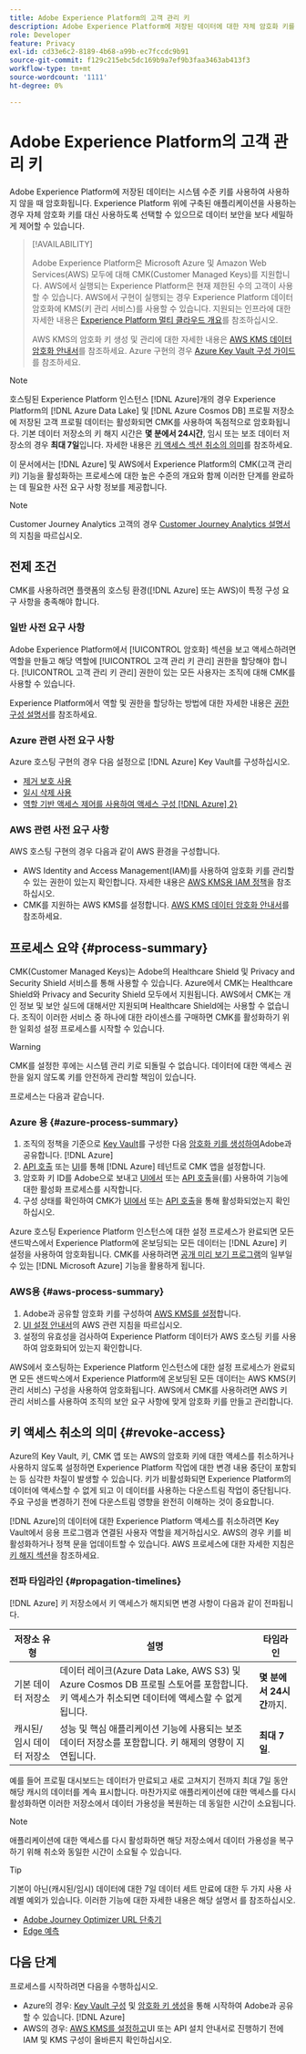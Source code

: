 ```yaml
---
title: Adobe Experience Platform의 고객 관리 키
description: Adobe Experience Platform에 저장된 데이터에 대한 자체 암호화 키를 설정하는 방법에 대해 알아봅니다.
role: Developer
feature: Privacy
exl-id: cd33e6c2-8189-4b68-a99b-ec7fccdc9b91
source-git-commit: f129c215ebc5dc169b9a7ef9b3faa3463ab413f3
workflow-type: tm+mt
source-wordcount: '1111'
ht-degree: 0%

---
```


# Adobe Experience Platform의 고객 관리 키

Adobe Experience Platform에 저장된 데이터는 시스템 수준 키를 사용하여 사용하지 않을 때 암호화됩니다. Experience Platform 위에 구축된 애플리케이션을 사용하는 경우 자체 암호화 키를 대신 사용하도록 선택할 수 있으므로 데이터 보안을 보다 세밀하게 제어할 수 있습니다.

>[!AVAILABILITY]
>
>Adobe Experience Platform은 Microsoft Azure 및 Amazon Web Services(AWS) 모두에 대해 CMK(Customer Managed Keys)를 지원합니다. AWS에서 실행되는 Experience Platform은 현재 제한된 수의 고객이 사용할 수 있습니다. AWS에서 구현이 실행되는 경우 Experience Platform 데이터 암호화에 KMS(키 관리 서비스)를 사용할 수 있습니다. 지원되는 인프라에 대한 자세한 내용은 [Experience Platform 멀티 클라우드 개요](https://experienceleague.adobe.com/en/docs/experience-platform/landing/multi-cloud)를 참조하십시오.
>
>AWS KMS의 암호화 키 생성 및 관리에 대한 자세한 내용은 [AWS KMS 데이터 암호화 안내서](./aws/configure-kms.md)를 참조하세요. Azure 구현의 경우 [Azure Key Vault 구성 가이드](./azure/azure-key-vault-config.md)를 참조하세요.

>[!NOTE]
>
>호스팅된 Experience Platform 인스턴스 [!DNL Azure]개의 경우 Experience Platform의 [!DNL Azure Data Lake] 및 [!DNL Azure Cosmos DB] 프로필 저장소에 저장된 고객 프로필 데이터는 활성화되면 CMK를 사용하여 독점적으로 암호화됩니다. 기본 데이터 저장소의 키 해지 시간은 **몇 분에서 24시간**, 임시 또는 보조 데이터 저장소의 경우 **최대 7일**&#x200B;입니다. 자세한 내용은 [키 액세스 섹션 취소의 의미](#revoke-access)를 참조하세요.

이 문서에서는 [!DNL Azure] 및 AWS에서 Experience Platform의 CMK(고객 관리 키) 기능을 활성화하는 프로세스에 대한 높은 수준의 개요와 함께 이러한 단계를 완료하는 데 필요한 사전 요구 사항 정보를 제공합니다.

>[!NOTE]
>
>Customer Journey Analytics 고객의 경우 [Customer Journey Analytics 설명서](https://experienceleague.adobe.com/docs/analytics-platform/using/cja-privacy/cmk.html?lang=ko)의 지침을 따르십시오.

## 전제 조건

CMK를 사용하려면 플랫폼의 호스팅 환경([!DNL Azure] 또는 AWS)이 특정 구성 요구 사항을 충족해야 합니다.

### 일반 사전 요구 사항

Adobe Experience Platform에서 [!UICONTROL 암호화] 섹션을 보고 액세스하려면 역할을 만들고 해당 역할에 [!UICONTROL 고객 관리 키 관리] 권한을 할당해야 합니다.  [!UICONTROL 고객 관리 키 관리] 권한이 있는 모든 사용자는 조직에 대해 CMK를 사용할 수 있습니다.

Experience Platform에서 역할 및 권한을 할당하는 방법에 대한 자세한 내용은 [권한 구성 설명서](https://experienceleague.adobe.com/docs/platform-learn/getting-started-for-data-architects-and-data-engineers/configure-permissions.html)를 참조하세요.

### Azure 관련 사전 요구 사항

Azure 호스팅 구현의 경우 다음 설정으로 [!DNL Azure] Key Vault를 구성하십시오.

- [제거 보호 사용](https://learn.microsoft.com/en-us/azure/key-vault/general/soft-delete-overview#purge-protection)
- [일시 삭제 사용](https://learn.microsoft.com/en-us/azure/key-vault/general/soft-delete-overview)
- [역할 기반 액세스 제어를 사용하여 액세스 구성 [!DNL Azure] 2}](https://learn.microsoft.com/en-us/azure/role-based-access-control/)

### AWS 관련 사전 요구 사항

AWS 호스팅 구현의 경우 다음과 같이 AWS 환경을 구성합니다.

- AWS Identity and Access Management(IAM)를 사용하여 암호화 키를 관리할 수 있는 권한이 있는지 확인합니다. 자세한 내용은 [AWS KMS용 IAM 정책](https://docs.aws.amazon.com/kms/latest/developerguide/iam-policies.html)을 참조하십시오.
- CMK를 지원하는 AWS KMS를 설정합니다. [AWS KMS 데이터 암호화 안내서](./aws/configure-kms.md)를 참조하세요.

## 프로세스 요약 {#process-summary}

CMK(Customer Managed Keys)는 Adobe의 Healthcare Shield 및 Privacy and Security Shield 서비스를 통해 사용할 수 있습니다. Azure에서 CMK는 Healthcare Shield와 Privacy and Security Shield 모두에서 지원됩니다. AWS에서 CMK는 개인 정보 및 보안 실드에 대해서만 지원되며 Healthcare Shield에는 사용할 수 없습니다. 조직이 이러한 서비스 중 하나에 대한 라이센스를 구매하면 CMK를 활성화하기 위한 일회성 설정 프로세스를 시작할 수 있습니다.

>[!WARNING]
>
>CMK를 설정한 후에는 시스템 관리 키로 되돌릴 수 없습니다. 데이터에 대한 액세스 권한을 잃지 않도록 키를 안전하게 관리할 책임이 있습니다.

프로세스는 다음과 같습니다.

### Azure 용 {#azure-process-summary}

1. 조직의 정책을 기준으로 [Key Vault](./azure/azure-key-vault-config.md)를 구성한 다음 [암호화 키를 생성하여](./azure/azure-key-vault-config.md#generate-a-key)Adobe과 공유합니다. [!DNL Azure] 
1. [API 호출](./azure/api-set-up.md#register-app) 또는 [UI](./azure/ui-set-up.md#register-app)를 통해 [!DNL Azure] 테넌트로 CMK 앱을 설정합니다.
1. 암호화 키 ID를 Adobe으로 보내고 [UI에서](./azure/ui-set-up.md#send-to-adobe) 또는 [API 호출](./azure/api-set-up.md#send-to-adobe)을(를) 사용하여 기능에 대한 활성화 프로세스를 시작합니다.
1. 구성 상태를 확인하여 CMK가 [UI에서](./azure/ui-set-up.md#check-status) 또는 [API 호출](./azure/api-set-up.md#check-status)을 통해 활성화되었는지 확인하십시오.

Azure 호스팅 Experience Platform 인스턴스에 대한 설정 프로세스가 완료되면 모든 샌드박스에서 Experience Platform에 온보딩되는 모든 데이터는 [!DNL Azure] 키 설정을 사용하여 암호화됩니다. CMK를 사용하려면 [공개 미리 보기 프로그램](https://azure.microsoft.com/en-ca/support/legal/preview-supplemental-terms/)의 일부일 수 있는 [!DNL Microsoft Azure] 기능을 활용하게 됩니다.

### AWS용 {#aws-process-summary}

1. Adobe과 공유할 암호화 키를 구성하여 [AWS KMS를 설정](./aws/configure-kms.md)합니다.
2. [UI 설정 안내서](./aws/ui-set-up.md)의 AWS 관련 지침을 따르십시오.
3. 설정의 유효성을 검사하여 Experience Platform 데이터가 AWS 호스팅 키를 사용하여 암호화되어 있는지 확인합니다.

<!--  Pending: or [API setup guide]() -->

AWS에서 호스팅하는 Experience Platform 인스턴스에 대한 설정 프로세스가 완료되면 모든 샌드박스에서 Experience Platform에 온보딩된 모든 데이터는 AWS KMS(키 관리 서비스) 구성을 사용하여 암호화됩니다. AWS에서 CMK를 사용하려면 AWS 키 관리 서비스를 사용하여 조직의 보안 요구 사항에 맞게 암호화 키를 만들고 관리합니다.

## 키 액세스 취소의 의미 {#revoke-access}

Azure의 Key Vault, 키, CMK 앱 또는 AWS의 암호화 키에 대한 액세스를 취소하거나 사용하지 않도록 설정하면 Experience Platform 작업에 대한 변경 내용 중단이 포함되는 등 심각한 차질이 발생할 수 있습니다. 키가 비활성화되면 Experience Platform의 데이터에 액세스할 수 없게 되고 이 데이터를 사용하는 다운스트림 작업이 중단됩니다. 주요 구성을 변경하기 전에 다운스트림 영향을 완전히 이해하는 것이 중요합니다.

[!DNL Azure]의 데이터에 대한 Experience Platform 액세스를 취소하려면 Key Vault에서 응용 프로그램과 연결된 사용자 역할을 제거하십시오. AWS의 경우 키를 비활성화하거나 정책 문을 업데이트할 수 있습니다. AWS 프로세스에 대한 자세한 지침은 [키 해지 섹션](./aws/ui-set-up.md#key-revocation)을 참조하세요.


### 전파 타임라인 {#propagation-timelines}

[!DNL Azure] 키 저장소에서 키 액세스가 해지되면 변경 사항이 다음과 같이 전파됩니다.

| **저장소 유형** | **설명** | **타임라인** |
|---|---|---|
| 기본 데이터 저장소 | 데이터 레이크(Azure Data Lake, AWS S3) 및 Azure Cosmos DB 프로필 스토어를 포함합니다. 키 액세스가 취소되면 데이터에 액세스할 수 없게 됩니다. | **몇 분에서 24시간**&#x200B;까지. |
| 캐시된/임시 데이터 저장소 | 성능 및 핵심 애플리케이션 기능에 사용되는 보조 데이터 저장소를 포함합니다. 키 해제의 영향이 지연됩니다. | **최대 7일**. |

예를 들어 프로필 대시보드는 데이터가 만료되고 새로 고쳐지기 전까지 최대 7일 동안 해당 캐시의 데이터를 계속 표시합니다. 마찬가지로 애플리케이션에 대한 액세스를 다시 활성화하면 이러한 저장소에서 데이터 가용성을 복원하는 데 동일한 시간이 소요됩니다.

>[!NOTE]
>
>애플리케이션에 대한 액세스를 다시 활성화하면 해당 저장소에서 데이터 가용성을 복구하기 위해 취소와 동일한 시간이 소요될 수 있습니다.

>[!TIP]
>
>기본이 아닌(캐시된/임시) 데이터에 대한 7일 데이터 세트 만료에 대한 두 가지 사용 사례별 예외가 있습니다. 이러한 기능에 대한 자세한 내용은 해당 설명서 를 참조하십시오.<ul><li>[Adobe Journey Optimizer URL 단축기](https://experienceleague.adobe.com/docs/journey-optimizer/using/sms/sms-configuration.html#message-preset-sms)</li><li>[Edge 예측](https://experienceleague.adobe.com/docs/experience-platform/profile/home.html#edge-projections)</li></ul>

## 다음 단계

프로세스를 시작하려면 다음을 수행하십시오.

- Azure의 경우: [Key Vault 구성](./azure/azure-key-vault-config.md) 및 [암호화 키 생성](./azure/azure-key-vault-config.md#generate-a-key)을 통해 시작하여 Adobe과 공유할 수 있습니다. [!DNL Azure] 
- AWS의 경우: [AWS KMS를 설정하고](./aws/configure-kms.md)UI 또는 API 설치 안내서로 진행하기 전에 IAM 및 KMS 구성이 올바른지 확인하십시오.

